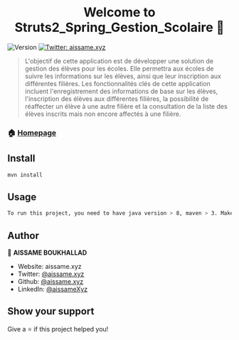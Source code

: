 <h1 align="center">Welcome to Struts2_Spring_Gestion_Scolaire 👋</h1>
<p>
  <img alt="Version" src="https://img.shields.io/badge/version-hello-blue.svg?cacheSeconds=2592000" />
  <a href="https://twitter.com/aissame.xyz" target="_blank">
    <img alt="Twitter: aissame.xyz" src="https://img.shields.io/twitter/follow/aissame.xyz.svg?style=social" />
  </a>
</p>

> L'objectif de cette application est de développer une solution de gestion des élèves
pour les écoles. Elle permettra aux écoles de suivre les informations sur les élèves,
ainsi que leur inscription aux différentes filières. Les fonctionnalités clés de cette
application incluent l'enregistrement des informations de base sur les élèves,
l'inscription des élèves aux différentes filières, la possibilité de réaffecter un élève à
une autre filière et la consultation de la liste des élèves inscrits mais non encore
affectés à une filière.

### 🏠 [Homepage](home.jsp)

## Install

```sh
mvn install
```

## Usage

```sh
To run this project, you need to have java version > 8, maven > 3. Make sure to have a stable envirenement(in my case I use Intellij IDEA, java 11, Mysql 8), configure your database at Config/HibernateUtil.java
```

## Author

👤 **AISSAME BOUKHALLAD**

* Website: aissame.xyz
* Twitter: [@aissame.xyz](https://twitter.com/aissame.xyz)
* Github: [@aissame.xyz](https://github.com/aissame.xyz)
* LinkedIn: [@aissameXyz](https://linkedin.com/in/aissameXyz)

## Show your support

Give a ⭐️ if this project helped you!
